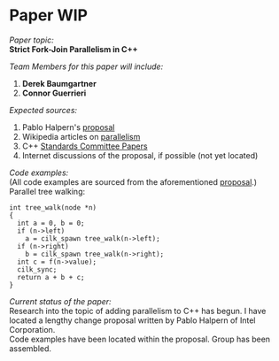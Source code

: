 Paper WIP
=========
  
*Paper topic:*  
**Strict Fork-Join Parallelism in C++**  

*Team Members for this paper will include:*  
1. **Derek Baumgartner**  
2. **Connor Guerrieri**  
  
*Expected sources:*  
1. Pablo Halpern's [proposal][]  
2. Wikipedia articles on [parallelism][]  
3. C++ [Standards Committee Papers][]  
4. Internet discussions of the proposal, if possible (not yet located) 

*Code examples:*  
(All code examples are sourced from the aforementioned [proposal][].)  
Parallel tree walking:  
~~~~~~~~~~~~~~  
int tree_walk(node *n)
{  
  int a = 0, b = 0;  
  if (n->left)  
    a = cilk_spawn tree_walk(n->left);  
  if (n->right)  
    b = cilk_spawn tree_walk(n->right);  
  int c = f(n->value);  
  cilk_sync;  
  return a + b + c;  
}  
~~~~~~~~~~~~~~

*Current status of the paper:*  
Research into the topic of adding parallelism to C++ has begun. I have located a lengthy change proposal written by Pablo Halpern of Intel Corporation.  
Code examples have been located within the proposal. Group has been assembled.

[Standards Committee Papers]: http://www.open-std.org/jtc1/sc22/wg21/docs/papers/
[proposal]: http://www.open-std.org/jtc1/sc22/wg21/docs/papers/2012/n3409.pdf
[parallelism]: http://en.wikipedia.org/wiki/Parallel_computing
